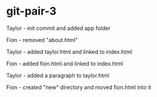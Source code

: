 # git-pair-3

Taylor - init commit and added app folder

Fion - removed "about.html" 

Taylor - added taylor.html and linked to index.html

Fion - added fion.html and linked to index.html

Taylor - added a paragraph to taylor.html

Fion - created "new" directory and moved fion.html into it